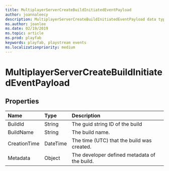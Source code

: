 ```yaml
---
title: MultiplayerServerCreateBuildInitiatedEventPayload
author: joannaleecy
description: MultiplayerServerCreateBuildInitiatedEventPayload data type.
ms.author: joanlee
ms.date: 02/19/2019
ms.topic: article
ms.prod: playfab
keywords: playfab, playstream events
ms.localizationpriority: medium
---
```


# MultiplayerServerCreateBuildInitiatedEventPayload

## Properties

|Name|Type|Description|
| :--------------------|:-------------------|:----------------------|
|BuildId|String|The guid string ID of the build|
|BuildName|String|The build name.|
|CreationTime|DateTime|The time (UTC) that the build was created.|
|Metadata|Object|The developer defined metadata of the build.|
